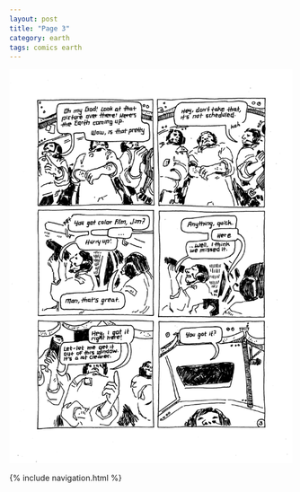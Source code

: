 ```yaml
---
layout: post
title: "Page 3"
category: earth
tags: comics earth
---
```


![Page 3](/assets/3.png)

{% include navigation.html %}

